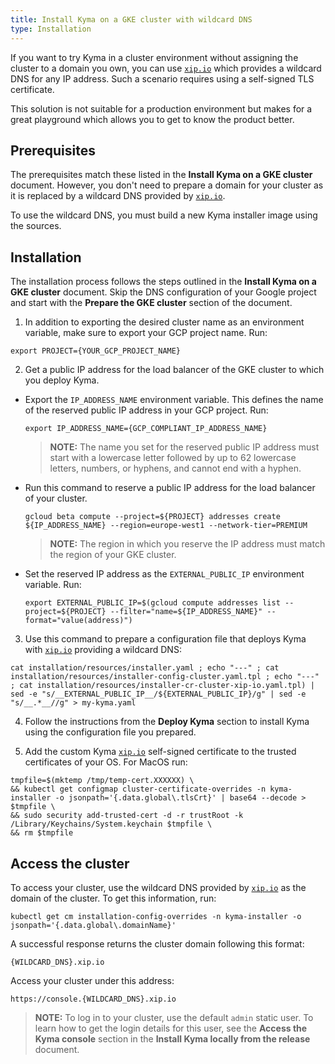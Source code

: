 ```yaml
---
title: Install Kyma on a GKE cluster with wildcard DNS
type: Installation
---
```


If you want to try Kyma in a cluster environment without assigning the cluster to a domain you own, you can use [`xip.io`](http://xip.io/) which provides a wildcard DNS for any IP address. Such
a scenario requires using a self-signed TLS certificate.

This solution is not suitable for a production environment but makes for a great playground which allows you to get to know the product better.

## Prerequisites

The prerequisites match these listed in the **Install Kyma on a GKE cluster** document. However, you don't need to prepare a domain for your cluster as it is replaced by a wildcard DNS provided by [`xip.io`](http://xip.io/).

To use the wildcard DNS, you must build a new Kyma installer image using the sources. 

## Installation

The installation process follows the steps outlined in the **Install Kyma on a GKE cluster** document. Skip the DNS configuration of your Google project and start with the **Prepare the GKE cluster** section of the document.

1. In addition to exporting the desired cluster name as an environment variable, make sure to export your GCP project name. Run:
  ```
  export PROJECT={YOUR_GCP_PROJECT_NAME}
  ```

2. Get a public IP address for the load balancer of the GKE cluster to which you deploy Kyma.

  - Export the `IP_ADDRESS_NAME` environment variable. This defines the name of the reserved public IP address in your GCP project. Run:
    ```
    export IP_ADDRESS_NAME={GCP_COMPLIANT_IP_ADDRESS_NAME}
    ```
    >**NOTE:** The name you set for the reserved public IP address must start with a lowercase letter followed by up to 62 lowercase letters, numbers, or hyphens, and cannot end with a hyphen.

  - Run this command to reserve a public IP address for the load balancer of your cluster.
    ```  
    gcloud beta compute --project=${PROJECT} addresses create ${IP_ADDRESS_NAME} --region=europe-west1 --network-tier=PREMIUM
    ```
    >**NOTE:** The region in which you reserve the IP address must match the region of your GKE cluster.

  - Set the reserved IP address as the `EXTERNAL_PUBLIC_IP` environment variable. Run:
    ```
    export EXTERNAL_PUBLIC_IP=$(gcloud compute addresses list --project=${PROJECT} --filter="name=${IP_ADDRESS_NAME}" --format="value(address)")
    ```

3. Use this command to prepare a configuration file that deploys Kyma with [`xip.io`](http://xip.io/) providing a wildcard DNS:
  ```
  cat installation/resources/installer.yaml ; echo "---" ; cat installation/resources/installer-config-cluster.yaml.tpl ; echo "---" ; cat installation/resources/installer-cr-cluster-xip-io.yaml.tpl) | sed -e "s/__EXTERNAL_PUBLIC_IP__/${EXTERNAL_PUBLIC_IP}/g" | sed -e "s/__.*__//g" > my-kyma.yaml
  ```

4. Follow the instructions from the **Deploy Kyma** section to install Kyma using the configuration file you prepared.

5. Add the custom Kyma [`xip.io`](http://xip.io/) self-signed certificate to the trusted certificates of your OS. For MacOS run:
  ```
  tmpfile=$(mktemp /tmp/temp-cert.XXXXXX) \
  && kubectl get configmap cluster-certificate-overrides -n kyma-installer -o jsonpath='{.data.global\.tlsCrt}' | base64 --decode > $tmpfile \
  && sudo security add-trusted-cert -d -r trustRoot -k /Library/Keychains/System.keychain $tmpfile \
  && rm $tmpfile
  ```

## Access the cluster

To access your cluster, use the wildcard DNS provided by [`xip.io`](http://xip.io/) as the domain of the cluster. To get this information, run:
```
kubectl get cm installation-config-overrides -n kyma-installer -o jsonpath='{.data.global\.domainName}'
```
A successful response returns the cluster domain following this format:
```
{WILDCARD_DNS}.xip.io
```
Access your cluster under this address:
```
https://console.{WILDCARD_DNS}.xip.io
```

>**NOTE:** To log in to your cluster, use the default `admin` static user. To learn how to get the login details for this user, see the **Access the Kyma console** section in the **Install Kyma locally from the release** document.
